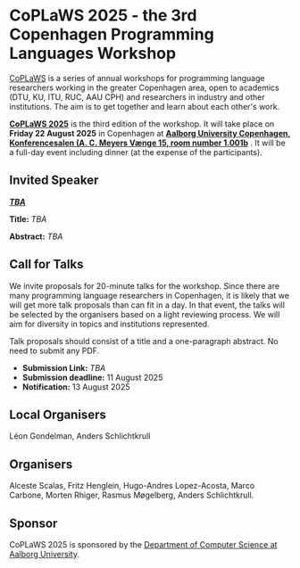 # CoPLaWS 2025 - the 3rd Copenhagen Programming Languages Workshop

[CoPLaWS](https://coplaws.github.io) is a series of annual workshops for programming language researchers working in the greater Copenhagen area, open to academics (DTU, KU, ITU, RUC, AAU CPH) and researchers in industry and other institutions. The aim is to get together and learn about each other's work.

**[CoPLaWS 2025](https://coplaws.github.io/2025)** is the third edition of the workshop. It will take place on **Friday 22 August 2025** in Copenhagen at **[Aalborg University Copenhagen, Konferencesalen (A. C. Meyers Vænge 15, room number 1.001b](https://maps.app.goo.gl/QhL3DdXiMjMqgmVw5)** . It will be a full-day event including dinner (at the expense of the participants).

## Invited Speaker

**[_TBA_](https://tba.tba)**

**Title:** _TBA_

**Abstract:** _TBA_

## Call for Talks 

We invite proposals for 20-minute talks for the workshop. Since there are many programming language researchers in Copenhagen, it is likely that we will get more talk proposals than can fit in a day. In that event, the talks will be selected by the organisers based on a light reviewing process. We will aim for diversity in topics and institutions represented. 

Talk proposals should consist of a title and a one-paragraph abstract. No need to submit any PDF. 

- **Submission Link:** _TBA_
- **Submission deadline:** 11 August 2025
- **Notification:** 13 August 2025

## Local Organisers
Léon Gondelman, Anders Schlichtkrull

## Organisers
Alceste Scalas, Fritz Henglein, Hugo-Andres Lopez-Acosta, Marco Carbone, Morten Rhiger, Rasmus Møgelberg, Anders Schlichtkrull.

## Sponsor

CoPLaWS 2025 is sponsored by the [Department of Computer Science at Aalborg University](https://www.cs.aau.dk).

